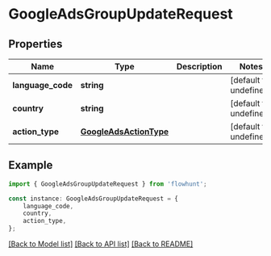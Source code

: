 # GoogleAdsGroupUpdateRequest


## Properties

Name | Type | Description | Notes
------------ | ------------- | ------------- | -------------
**language_code** | **string** |  | [default to undefined]
**country** | **string** |  | [default to undefined]
**action_type** | [**GoogleAdsActionType**](GoogleAdsActionType.md) |  | [default to undefined]

## Example

```typescript
import { GoogleAdsGroupUpdateRequest } from 'flowhunt';

const instance: GoogleAdsGroupUpdateRequest = {
    language_code,
    country,
    action_type,
};
```

[[Back to Model list]](../README.md#documentation-for-models) [[Back to API list]](../README.md#documentation-for-api-endpoints) [[Back to README]](../README.md)
